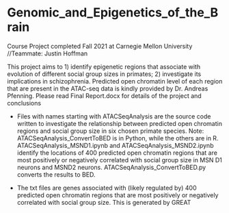 # Genomic_and_Epigenetics_of_the_Brain
Course Project completed Fall 2021 at Carnegie Mellon University //Teammate: Justin Hoffman

This project aims to 1) identify epigenetic regions that associate with evolution of different social group sizes in primates; 2) investigate its implications in schizophrenia. Predicted open chromatin level of each region that are present in the ATAC-seq data is kindly provided by Dr. Andreas Pfenning. Please read Final Report.docx for details of the project and conclusions 

- Files with names starting with ATACSeqAnalysis are the source code written to investigate the relationship between predicted open chromatin regions and social group size in six chosen primate species.
Note: ATACSeqAnalysis_ConvertToBED is in Python, while the others are in R. 
ATACSeqAnalysis_MSND1.ipynb and ATACSeqAnalysis_MSND2.ipynb identify the locations of 400 predicted open chromatin regions that are most positively or negatively correlated with social group size in MSN D1 neurons and MSND2 neurons. ATACSeqAnalysis_ConvertToBED.py converts the results to BED.

- The txt files are genes associated with (likely regulated by) 400 predicted open chromatin regions that are most positively or negatively correlated with social group size. This is generated by GREAT

